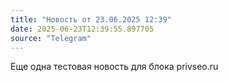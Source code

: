 ```yaml
---
title: "Новость от 23.06.2025 12:39"
date: 2025-06-23T12:39:55.897705
source: "Telegram"
---
```


Еще одна тестовая новость для блока privseo.ru
